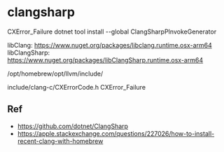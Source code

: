 # clangsharp

CXError_Failure
dotnet tool install --global ClangSharpPInvokeGenerator

libClang: https://www.nuget.org/packages/libclang.runtime.osx-arm64
libClangSharp: https://www.nuget.org/packages/libClangSharp.runtime.osx-arm64


/opt/homebrew/opt/llvm/include/

include/clang-c/CXErrorCode.h CXError_Failure

## Ref

- <https://github.com/dotnet/ClangSharp>
- <https://apple.stackexchange.com/questions/227026/how-to-install-recent-clang-with-homebrew>